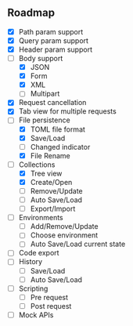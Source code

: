 ## Roadmap

- [x] Path param support
- [x] Query param support
- [x] Header param support
- [ ] Body support
  - [x] JSON
  - [x] Form
  - [x] XML
  - [ ] Multipart
- [x] Request cancellation
- [x] Tab view for multiple requests
- [ ] File persistence
  - [x] TOML file format
  - [x] Save/Load
  - [ ] Changed indicator
  - [x] File Rename
- [ ] Collections
  - [x] Tree view
  - [x] Create/Open
  - [ ] Remove/Update
  - [ ] Auto Save/Load
  - [ ] Export/Import
- [ ] Environments
  - [ ] Add/Remove/Update
  - [ ] Choose environment
  - [ ] Auto Save/Load current state
- [ ] Code export
- [ ] History
  - [ ] Save/Load
  - [ ] Auto Save/Load
- [ ] Scripting
  - [ ] Pre request
  - [ ] Post request
- [ ] Mock APIs
